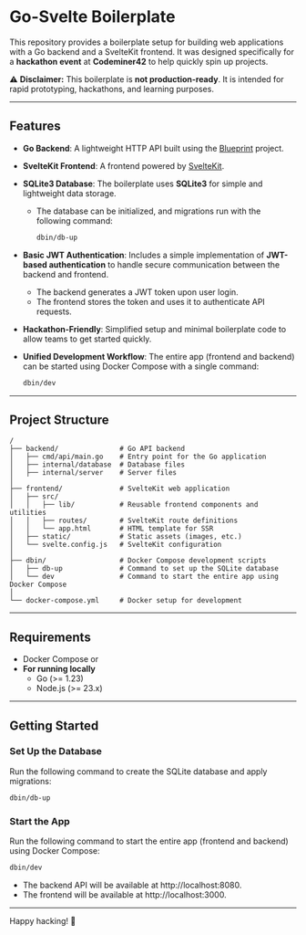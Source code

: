# Go-Svelte Boilerplate

This repository provides a boilerplate setup for building web applications with a Go backend and a SvelteKit frontend. It was designed specifically for a **hackathon event** at **Codeminer42** to help quickly spin up projects.

⚠️ **Disclaimer:** This boilerplate is **not production-ready**. It is intended for rapid prototyping, hackathons, and learning purposes.

---

## Features

- **Go Backend**:
  A lightweight HTTP API built using the [Blueprint](https://go-blueprint.dev/) project.

- **SvelteKit Frontend**:
  A frontend powered by [SvelteKit](https://kit.svelte.dev/).

- **SQLite3 Database**:
  The boilerplate uses **SQLite3** for simple and lightweight data storage.
  - The database can be initialized, and migrations run with the following command:
    ```bash
    dbin/db-up
    ```

- **Basic JWT Authentication**:
  Includes a simple implementation of **JWT-based authentication** to handle secure communication between the backend and frontend.
  - The backend generates a JWT token upon user login.
  - The frontend stores the token and uses it to authenticate API requests.

- **Hackathon-Friendly**:
  Simplified setup and minimal boilerplate code to allow teams to get started quickly.

- **Unified Development Workflow**:
  The entire app (frontend and backend) can be started using Docker Compose with a single command:
  ```bash
  dbin/dev
  ```

---

## Project Structure

```
/
├── backend/               # Go API backend
│   ├── cmd/api/main.go    # Entry point for the Go application
│   ├── internal/database  # Database files
│   ├── internal/server    # Server files
│
├── frontend/              # SvelteKit web application
│   ├── src/
│   │   ├── lib/           # Reusable frontend components and utilities
│   │   ├── routes/        # SvelteKit route definitions
│   │   └── app.html       # HTML template for SSR
│   ├── static/            # Static assets (images, etc.)
│   └── svelte.config.js   # SvelteKit configuration
│
├── dbin/                  # Docker Compose development scripts
│   ├── db-up              # Command to set up the SQLite database
│   └── dev                # Command to start the entire app using Docker Compose
│
└── docker-compose.yml     # Docker setup for development
```

---

## Requirements

- Docker Compose
or
- **For running locally**
  - Go (>= 1.23)
  - Node.js (>= 23.x)

---

## Getting Started

### Set Up the Database

Run the following command to create the SQLite database and apply migrations:
```bash
dbin/db-up
```

### Start the App

Run the following command to start the entire app (frontend and backend) using Docker Compose:
```bash
dbin/dev
```

- The backend API will be available at http://localhost:8080.
- The frontend will be available at http://localhost:3000.

---

Happy hacking! 🎉
